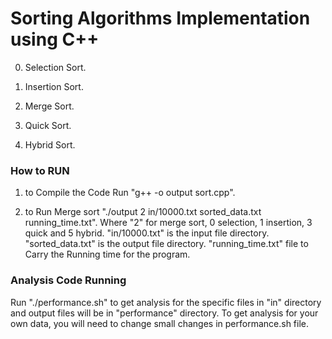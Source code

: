 # Sorting Algorithms Implementation using C++
0. Selection Sort.

1. Insertion Sort.

2. Merge Sort.

3. Quick Sort.

4. Hybrid Sort.

### How to RUN
1. to Compile the Code Run "g++ -o output sort.cpp".

2. to Run Merge sort "./output 2 in/10000.txt sorted_data.txt running_time.txt". Where "2" for merge sort, 0 selection, 1 insertion, 3 quick and 5 hybrid. "in/10000.txt" is the input file directory. "sorted_data.txt" is the output file directory. "running_time.txt" file to Carry the Running time for the program.

### Analysis Code Running
Run "./performance.sh" to get analysis for the specific files in "in" directory and output files will be in "performance" directory. To get analysis for your own data, you will need to change small changes in performance.sh file.
